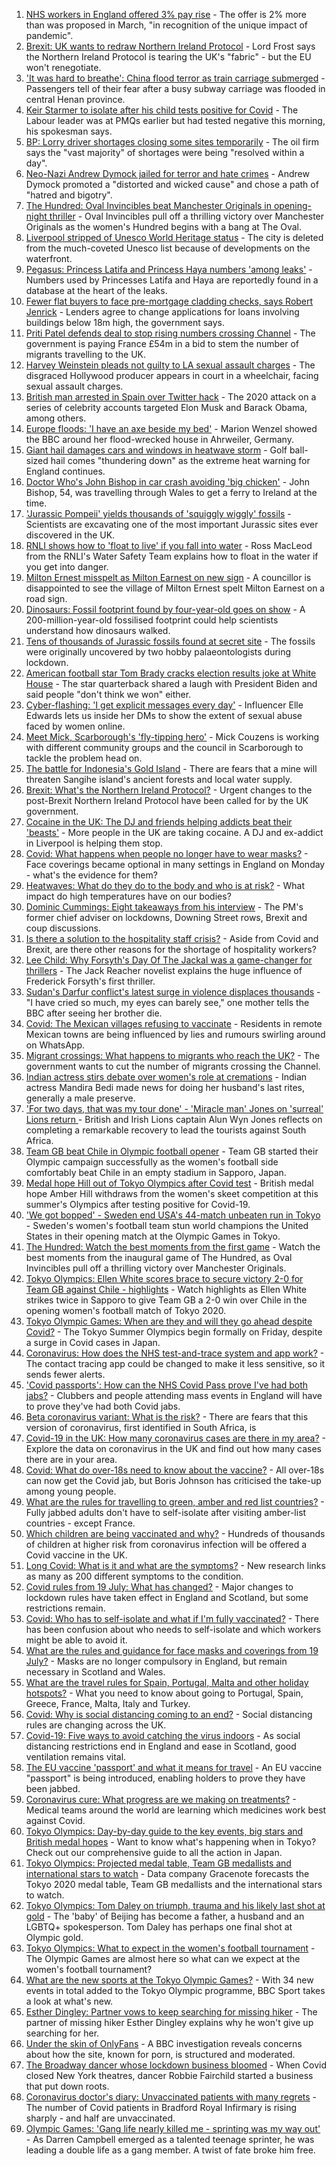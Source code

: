 1. [NHS workers in England offered 3% pay rise](https://www.bbc.co.uk/news/health-57922712) - The offer is 2% more than was proposed in March, "in recognition of the unique impact of pandemic".
2. [Brexit: UK wants to redraw Northern Ireland Protocol](https://www.bbc.co.uk/news/uk-politics-57911148) - Lord Frost says the Northern Ireland Protocol is tearing the UK's "fabric" - but the EU won't renegotiate.
3. ['It was hard to breathe': China flood terror as train carriage submerged](https://www.bbc.co.uk/news/world-asia-china-57920412) - Passengers tell of their fear after a busy subway carriage was flooded in central Henan province.
4. [Keir Starmer to isolate after his child tests positive for Covid](https://www.bbc.co.uk/news/uk-politics-57918823) - The Labour leader was at PMQs earlier but had tested negative this morning, his spokesman says.
5. [BP: Lorry driver shortages closing some sites temporarily](https://www.bbc.co.uk/news/business-57912922) - The oil firm says the "vast majority" of shortages were being "resolved within a day".
6. [Neo-Nazi Andrew Dymock jailed for terror and hate crimes](https://www.bbc.co.uk/news/uk-england-somerset-57920928) - Andrew Dymock promoted a "distorted and wicked cause" and chose a path of "hatred and bigotry".
7. [The Hundred: Oval Invincibles beat Manchester Originals in opening-night thriller](https://www.bbc.co.uk/sport/cricket/57923193) - Oval Invincibles pull off a thrilling victory over Manchester Originals as the women's Hundred begins with a bang at The Oval.
8. [Liverpool stripped of Unesco World Heritage status](https://www.bbc.co.uk/news/uk-england-merseyside-57879475) - The city is deleted from the much-coveted Unesco list because of developments on the waterfront.
9. [Pegasus: Princess Latifa and Princess Haya numbers 'among leaks'](https://www.bbc.co.uk/news/world-middle-east-57922543) - Numbers used by Princesses Latifa and Haya are reportedly found in a database at the heart of the leaks.
10. [Fewer flat buyers to face pre-mortgage cladding checks, says Robert Jenrick](https://www.bbc.co.uk/news/uk-politics-57918265) - Lenders agree to change applications for loans involving buildings below 18m high, the government says.
11. [Priti Patel defends deal to stop rising numbers crossing Channel](https://www.bbc.co.uk/news/uk-57916659) - The government is paying France £54m in a bid to stem the number of migrants travelling to the UK.
12. [Harvey Weinstein pleads not guilty to LA sexual assault charges](https://www.bbc.co.uk/news/entertainment-arts-57912377) - The disgraced Hollywood producer appears in court in a wheelchair, facing sexual assault charges.
13. [British man arrested in Spain over Twitter hack](https://www.bbc.co.uk/news/technology-57916521) - The 2020 attack on a series of celebrity accounts targeted Elon Musk and Barack Obama, among others.
14. [Europe floods: 'I have an axe beside my bed'](https://www.bbc.co.uk/news/world-europe-57923443) - Marion Wenzel showed the BBC around her flood-wrecked house in Ahrweiler, Germany.
15. [Giant hail damages cars and windows in heatwave storm](https://www.bbc.co.uk/news/uk-england-leicestershire-57909700) - Golf ball-sized hail comes "thundering down" as the extreme heat warning for England continues.
16. [Doctor Who's John Bishop in car crash avoiding 'big chicken'](https://www.bbc.co.uk/news/uk-wales-57916501) - John Bishop, 54, was travelling through Wales to get a ferry to Ireland at the time.
17. ['Jurassic Pompeii' yields thousands of 'squiggly wiggly' fossils](https://www.bbc.co.uk/news/science-environment-57853537) - Scientists are excavating one of the most important Jurassic sites ever discovered in the UK.
18. [RNLI shows how to 'float to live' if you fall into water](https://www.bbc.co.uk/news/uk-57918218) - Ross MacLeod from the RNLI's Water Safety Team explains how to float in the water if you get into danger.
19. [Milton Ernest misspelt as Milton Earnest on new sign](https://www.bbc.co.uk/news/uk-england-beds-bucks-herts-57900909) - A councillor is disappointed to see the village of Milton Ernest spelt Milton Earnest on a road sign.
20. [Dinosaurs: Fossil footprint found by four-year-old goes on show](https://www.bbc.co.uk/news/uk-wales-57910510) - A 200-million-year-old fossilised footprint could help scientists understand how dinosaurs walked.
21. [Tens of thousands of Jurassic fossils found at secret site](https://www.bbc.co.uk/news/science-environment-57903725) - The fossils were originally uncovered by two hobby palaeontologists during lockdown.
22. [American football star Tom Brady cracks election results joke at White House](https://www.bbc.co.uk/news/world-us-canada-57910869) - The star quarterback shared a laugh with President Biden and said people "don't think we won" either.
23. [Cyber-flashing: 'I get explicit messages every day'](https://www.bbc.co.uk/news/uk-57902816) - Influencer Elle Edwards lets us inside her DMs to show the extent of sexual abuse faced by women online.
24. [Meet Mick, Scarborough's 'fly-tipping hero'](https://www.bbc.co.uk/news/uk-57903724) - Mick Couzens is working with different community groups and the council in Scarborough to tackle the problem head on.
25. [The battle for Indonesia's Gold Island](https://www.bbc.co.uk/news/world-asia-57902815) - There are fears that a mine will threaten Sangihe island's ancient forests and local water supply.
26. [Brexit: What's the Northern Ireland Protocol?](https://www.bbc.co.uk/news/explainers-53724381) - Urgent changes to the post-Brexit Northern Ireland Protocol have been called for by the UK government.
27. [Cocaine in the UK: The DJ and friends helping addicts beat their 'beasts'](https://www.bbc.co.uk/news/uk-57733774) - More people in the UK are taking cocaine. A DJ and ex-addict in Liverpool is helping them stop.
28. [Covid: What happens when people no longer have to wear masks?](https://www.bbc.co.uk/news/health-57861677) - Face coverings became optional in many settings in England on Monday - what's the evidence for them?
29. [Heatwaves: What do they do to the body and who is at risk?](https://www.bbc.co.uk/news/health-49112807) - What impact do high temperatures have on our bodies?
30. [Dominic Cummings: Eight takeaways from his interview](https://www.bbc.co.uk/news/uk-politics-57882892) - The PM's former chief adviser on lockdowns, Downing Street rows, Brexit and coup discussions.
31. [Is there a solution to the hospitality staff crisis?](https://www.bbc.co.uk/news/business-57817775) - Aside from Covid and Brexit, are there other reasons for the shortage of hospitality workers?
32. [Lee Child: Why Forsyth's Day Of The Jackal was a game-changer for thrillers](https://www.bbc.co.uk/news/entertainment-arts-57856646) - The Jack Reacher novelist explains the huge influence of Frederick Forsyth's first thriller.
33. [Sudan's Darfur conflict's latest surge in violence displaces thousands](https://www.bbc.co.uk/news/world-africa-57899843) - "I have cried so much, my eyes can barely see," one mother tells the BBC after seeing her brother die.
34. [Covid: The Mexican villages refusing to vaccinate](https://www.bbc.co.uk/news/world-latin-america-57893466) - Residents in remote Mexican towns are being influenced by lies and rumours swirling around on WhatsApp.
35. [Migrant crossings: What happens to migrants who reach the UK?](https://www.bbc.co.uk/news/explainers-53734793) - The government wants to cut the number of migrants crossing the Channel.
36. [Indian actress stirs debate over women's role at cremations](https://www.bbc.co.uk/news/world-asia-india-57894855) - Indian actress Mandira Bedi made news for doing her husband's last rites, generally a male preserve.
37. ['For two days, that was my tour done' - 'Miracle man' Jones on 'surreal' Lions return ](https://www.bbc.co.uk/sport/rugby-union/57913078) - British and Irish Lions captain Alun Wyn Jones reflects on completing a remarkable recovery to lead the tourists against South Africa.
38. [Team GB beat Chile in Olympic football opener](https://www.bbc.co.uk/sport/football/57905236) - Team GB started their Olympic campaign successfully as the women's football side comfortably beat Chile in an empty stadium in Sapporo, Japan.
39. [Medal hope Hill out of Tokyo Olympics after Covid test](https://www.bbc.co.uk/sport/olympics/57917553) - British medal hope Amber Hill withdraws from the women's skeet competition at this summer's Olympics after testing positive for Covid-19.
40. ['We got bopped' - Sweden end USA's 44-match unbeaten run in Tokyo](https://www.bbc.co.uk/sport/olympics/57912250) - Sweden's women's football team stun world champions the United States in their opening match at the Olympic Games in Tokyo.
41. [The Hundred: Watch the best moments from the first game](https://www.bbc.co.uk/sport/av/cricket/57922800) - Watch the best moments from the inaugural game of The Hundred, as Oval Invincibles pull off a thrilling victory over Manchester Originals.
42. [Tokyo Olympics: Ellen White scores brace to secure victory 2-0 for Team GB against Chile - highlights](https://www.bbc.co.uk/sport/av/olympics/57913420) - Watch highlights as Ellen White strikes twice in Sapporo to give Team GB a 2-0 win over Chile in the opening women's football match of Tokyo 2020.
43. [Tokyo Olympic Games: When are they and will they go ahead despite Covid?](https://www.bbc.co.uk/news/world-asia-57240044) - The Tokyo Summer Olympics begin formally on Friday, despite a surge in Covid cases in Japan.
44. [Coronavirus: How does the NHS test-and-trace system and app work?](https://www.bbc.co.uk/news/explainers-52442754) - The contact tracing app could be changed to make it less sensitive, so it sends fewer alerts.
45. ['Covid passports': How can the NHS Covid Pass prove I've had both jabs?](https://www.bbc.co.uk/news/explainers-55718553) - Clubbers and people attending mass events in England will have to prove they've had both Covid jabs.
46. [Beta coronavirus variant: What is the risk?](https://www.bbc.co.uk/news/health-55534727) - There are fears that this version of coronavirus, first identified in South Africa, is
47. [Covid-19 in the UK: How many coronavirus cases are there in my area?](https://www.bbc.co.uk/news/uk-51768274) - Explore the data on coronavirus in the UK and find out how many cases there are in your area.
48. [Covid: What do over-18s need to know about the vaccine?](https://www.bbc.co.uk/news/health-57273875) - All over-18s can now get the Covid jab, but Boris Johnson has criticised the take-up among young people.
49. [What are the rules for travelling to green, amber and red list countries?](https://www.bbc.co.uk/news/explainers-52544307) - Fully jabbed adults don't have to self-isolate after visiting amber-list countries - except France.
50. [Which children are being vaccinated and why?](https://www.bbc.co.uk/news/health-57888429) - Hundreds of thousands of children at higher risk from coronavirus infection will be offered a Covid vaccine in the UK.
51. [Long Covid: What is it and what are the symptoms?](https://www.bbc.co.uk/news/health-57833394) - New research links as many as 200 different symptoms to the condition.
52. [Covid rules from 19 July: What has changed?](https://www.bbc.co.uk/news/explainers-52530518) - Major changes to lockdown rules have taken effect in England and Scotland, but some restrictions remain.
53. [Covid: Who has to self-isolate and what if I'm fully vaccinated?](https://www.bbc.co.uk/news/explainers-54239922) - There has been confusion about who needs to self-isolate and which workers might be able to avoid it.
54. [What are the rules and guidance for face masks and coverings from 19 July?](https://www.bbc.co.uk/news/health-51205344) - Masks are no longer compulsory in England, but remain necessary in Scotland and Wales.
55. [What are the travel rules for Spain, Portugal, Malta and other holiday hotspots?](https://www.bbc.co.uk/news/explainers-56997931) - What you need to know about going to Portugal, Spain, Greece, France, Malta, Italy and Turkey.
56. [Covid: Why is social distancing coming to an end?](https://www.bbc.co.uk/news/uk-51506729) - Social distancing rules are changing across the UK.
57. [Covid-19: Five ways to avoid catching the virus indoors](https://www.bbc.co.uk/news/explainers-53917432) - As social distancing restrictions end in England and ease in Scotland, good ventilation remains vital.
58. [The EU vaccine 'passport' and what it means for travel](https://www.bbc.co.uk/news/explainers-57665765) - An EU vaccine "passport" is being introduced, enabling holders to prove they have been jabbed.
59. [Coronavirus cure: What progress are we making on treatments?](https://www.bbc.co.uk/news/health-52354520) - Medical teams around the world are learning which medicines work best against Covid.
60. [Tokyo Olympics: Day-by-day guide to the key events, big stars and British medal hopes](https://www.bbc.co.uk/sport/olympics/57778808) - Want to know what's happening when in Tokyo? Check out our comprehensive guide to all the action in Japan.
61. [Tokyo Olympics: Projected medal table, Team GB medallists and international stars to watch](https://www.bbc.co.uk/sport/olympics/57888185) - Data company Gracenote forecasts the Tokyo 2020 medal table, Team GB medallists and the international stars to watch.
62. [Tokyo Olympics: Tom Daley on triumph, trauma and his likely last shot at gold](https://www.bbc.co.uk/sport/olympics/57817424) - The 'baby' of Beijing has become a father, a husband and an LGBTQ+ spokesperson. Tom Daley has perhaps one final shot at Olympic gold.
63. [Tokyo Olympics: What to expect in the women's football tournament](https://www.bbc.co.uk/sport/olympics/57723213) - The Olympic Games are almost here so what can we expect at the women's football tournament?
64. [What are the new sports at the Tokyo Olympic Games?](https://www.bbc.co.uk/sport/olympics/57240400) - With 34 new events in total added to the Tokyo Olympic programme, BBC Sport takes a look at what's new.
65. [Esther Dingley: Partner vows to keep searching for missing hiker](https://www.bbc.co.uk/news/uk-england-tyne-57818035) - The partner of missing hiker Esther Dingley explains why he won't give up searching for her.
66. [Under the skin of OnlyFans](https://www.bbc.co.uk/news/uk-57269939) - A BBC investigation reveals concerns about how the site, known for porn, is structured and moderated.
67. [The Broadway dancer whose lockdown business bloomed](https://www.bbc.co.uk/news/stories-57840115) - When Covid closed New York theatres, dancer Robbie Fairchild started a business that put down roots.
68. [Coronavirus doctor's diary: Unvaccinated patients with many regrets](https://www.bbc.co.uk/news/stories-57866661) - The number of Covid patients in Bradford Royal Infirmary is rising sharply - and half are unvaccinated.
69. [Olympic Games: 'Gang life nearly killed me - sprinting was my way out'](https://www.bbc.co.uk/sport/athletics/57656659) - As Darren Campbell emerged as a talented teenage sprinter, he was leading a double life as a gang member. A twist of fate broke him free.
